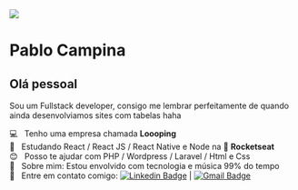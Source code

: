 <img width="auto" src="https://i.ibb.co/B2QqG8c/pcampina-github-banner.png">

# Pablo Campina

## Olá pessoal
Sou um Fullstack developer, consigo me lembrar perfeitamente
de quando ainda desenvolviamos sites com tabelas haha

 :computer:  &nbsp; Tenho uma empresa chamada **Loooping**
 <br/> :green_book: &nbsp; Estudando React / React JS / React Native e Node na :rocket: **Rocketseat**
 <br/> :blush: &nbsp; Posso te ajudar com PHP / Wordpress / Laravel / Html e Css
 <br/> 💬  &nbsp; Sobre mim: Estou envolvido com tecnologia e música 99% do tempo
 <br/> :email: &nbsp; Entre em contato comigo: [![Linkedin Badge](https://img.shields.io/badge/-PabloCampina-blue?style=flat-square&logo=Linkedin&logoColor=white&link=https://www.linkedin.com/in/pablocampina/)](https://www.linkedin.com/in/pablocampina/) 
| 
[![Gmail Badge](https://img.shields.io/badge/-pablo.dsn@gmail.com-c14438?style=flat-square&logo=Gmail&logoColor=white&link=mailto:pablo.dsn@gmail.com)](mailto:pablo.dsn@gmail.com)

